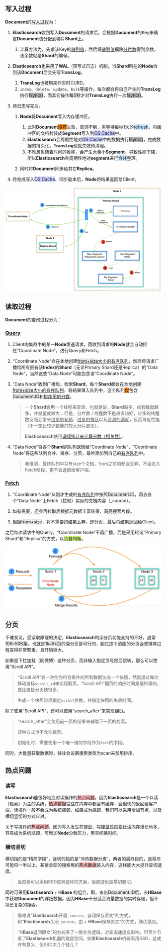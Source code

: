 ## 写入过程

**Document**的[写入过程](https://blog.csdn.net/zwgdft/article/details/83619905)为：

1. **Elasticsearch**收到写入**Document**的请求后，会根据**Document**的Key来确定**Document**该分配到哪片**Shard**上。
   1. 计算方法为，先求该Key的<u>散列值</u>，然后将<u>散列值</u>模除<u>分片数</u>得到余数，该余数就是**Shard**的编号。

2. **Elasticsearch**也采用了**WAL**（预写式日志）机制，当**Shard**所在的**Node**收到该**Document**后会先写**TransLog**。
   1. **TransLog**也被用来作实时CURD。
   2. `index`、`delete`、`update`、`bulk`等操作，每次都会将自己产生的**TransLog**执行<span style=background:#b3b3b3>fsync()</span>，而其它操作<span style=background:#e6e6e6>每5秒</span>才对**TransLog**执行一次<span style=background:#b3b3b3>fsync()</span>。

3. 待日志写完后，

   1. **Node**将**Document**写入内存缓冲区。
      1. 此时**Document**<span style=background:#ff8000>没有</span>生效，查询不到，需等待每秒1次的<span style=background:#c2e2ff>refresh</span>，将缓冲区的文档封装成**Segment**写入到<span style=background:#c9ccff>OS Cache</span>中。
      2. **Elasticsearch**会周期性地对<span style=background:#c9ccff>OS Cache</span>中的数据执行<span style=background:#b3b3b3>fsync()</span>，完成数据的持久化，**TransLog**也就失效待清理。
      3. 不难想象随着时间的推移，会产生大量小**Segment**，导致性能下降，所以**Elasticsearch**会周期性地对**segment**进行<span style=background:#c2e2ff>合并</span>整理。

   2. 同时将**Document**同步给其它**Replica**。

4. 待完成写入<span style=background:#c9ccff>OS Cache</span>、同步副本后，**Node**将结果返回给Client。

![](../images/9/elasticsearch-write.png)



## 读取过程

**Document**的查询过程分为：

### [Query](https://www.elastic.co/guide/cn/elasticsearch/guide/current/_query_phase.html)

1. Client向集群中的某一**Node**发送请求，而收到请求的**Node**就会自动担任“Coordinate Node”，进行Query和Fetch。

2. “Coordinate Node”会在本地创建<u><span style=background:#e6e6e6>from+size</span>大小的有序队列</u>，然后将请求广播给所有拥有该**Index**的**Shard**（无论Primary Shard还是Replica）的“Data Node”，当然这些“Data Node”可能包含该“Coordinate Node”。

3. “Data Node”收到广播后，检索**Shard**，每个**Shard**都会在本地创建<u><span style=background:#e6e6e6>from+size</span>大小的有序队列</u>，将结果填入队列中，这个队列<span style=background:#ff8000>仅</span>包含<span style=background:#e6e6e6>Document.ID</span>和<u>排序用的分数</u>。

   > 一个**Shard**会用一个线程来查询，也就是说，**Shard**越多，线程数就越多，并发量就越大；但是，分片数 / 线程数不是越多越好，过多的线程数反而会带来<u>过多的句柄</u>、<u>过多的排队</u>以及<u>资源的消耗</u>，反而降低性能（不一定比较少数量的较大分片更快）。
   >
   > **Elasticsearch**使用[词频统计来计算分数（相关性）](https://www.elastic.co/guide/en/elasticsearch/guide/current/relevance-intro.html)。

4. “Data Node”将各个**Shard**的队列返回给“Coordinate Node”，“Coordinate Node”将这些队列合并、排序、分页，最终添加到自己的<u>有序队列</u>中。

   > 我推测，最终队列中只有size个文档，from之前的都会丢弃，不会进入Fetch阶段，更不会返回给客户端。

### [Fetch](https://www.elastic.co/guide/cn/elasticsearch/guide/current/_fetch_phase.html)

1. “Coordinate Node”从刚才生成的<u>有序队列</u>中按照<span style=background:#e6e6e6>Document.ID</span>，再去各个“Data Node”上Fetch（拉取）实际的文档内容（_source）。
2. 如有需要，还会再拉取后根据元数据丰富结果、高亮搜索片段。

3. 根据<span style=background:#e6e6e6>from+size</span>，将不需要的结果丢弃，即分页，最后将结果返回给Client。


之后每次请求中的Query，“Coordinate Node”不再广播，而是采用轮询”Primary Shard“和”Replica“的方式，以<span style=background:#d4fe7f>负载均衡</span>。

![](../images/9/elasticsearch-read.png)



## 分页

不难发现，受读取原理的决定，**Elasticsearch**的深分页功能支持的不好，通常<span style=background:#e6e6e6>10K~50K条</span>，也就是<span style=background:#e6e6e6>1k~5k页</span>的深分页是可行的，超过这个范围的分页会使排序过程变得非常繁重，且开销巨大。

如果是下拉加载（刷微博）这种分页，而非输入指定页号然后跳转，那么可以使用“Scroll API”。

> “Scroll API”会一次性为符合条件的所有数据生成一个快照，然后通过每次移动游标`scroll_id`来实现翻页。“Scroll API”翻页的响应时间是毫秒级的，要比直接分页快很多。
>
> 生成一个快照时须指定`scroll`参数，并指定快照的失效时间。

除了使用“Scroll API”，还可以使用“search_after”来实现翻页。

> “search_after”会使用前一页的结果来辅助下一页的检索。
>
> 这种方式也不允许跳页。
>
> 初始化时，需要使用一个唯一值的字段作为`Sort`的字段。

同时，大批量获取数据时，往往会设置搜索类型为scan来禁用排序。



## 热点问题

### 读写

**Elasticsearch**能很好地应对读操作的<span style=background:#ffb8b8>热点问题</span>，因为**Elasticsearch**是一个以读（检索）为主的系统，<span style=background:#ffb8b8>热点数据</span>往往在内存中都会有缓存，会很快的返回给客户端，读操作一般不会成为系统瓶颈，如果成为瓶颈，我们可以采用增加节点，以及横切竖切的方式应对。

关于写操作的<span style=background:#ffb8b8>热点问题</span>，因为写入发生在硬盘，<u>写硬盘</u>显然要比<u>读内存</u>漫长地多，容易成为系统瓶颈，可增加**Node**分散压力，用空间换时间。

### 横切竖切

横切指的是“精简字段”，竖切的指的是“冷热数据分离”，两者的最终目的，是将尽可能将一半以上，甚至全部的搜索用的<span style=background:#ffb8b8>热点数据</span>装入内存，这样能大大提升查询速度。

> 当然也可以采用SSD这种这种的方案，但前提也是横切竖切。

同时可采用**Elastisearch** + **HBase** 的组合，即，查出<span style=background:#e6e6e6>Document.ID</span>后，去**HBase**中获取**Document**的详细数据。因为**HBase**十分适合海量数据的实时存储，但不擅长复杂的搜索。

> 很难说“**Elastisearch**开启`_source`，自动保存原文”的方式，和“**Elastisearch**关闭`_source`，由 + **HBase**保存原文”的方式，孰优孰劣。
>
> “**HBase**返回原文”的方式多了一层业务逻辑，对查询速度有影响，但至少节省了**Elastisearch**机器的磁盘空间，如果**Elastisearch**机器采用SSD，这或许有意义，但SSD才几个钱儿？

